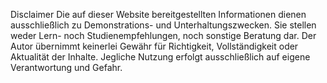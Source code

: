 Disclaimer
Die auf dieser Website bereitgestellten Informationen dienen ausschließlich zu Demonstrations- und Unterhaltungszwecken. Sie stellen weder Lern- noch Studienempfehlungen, noch sonstige Beratung dar. Der Autor übernimmt keinerlei Gewähr für Richtigkeit, Vollständigkeit oder Aktualität der Inhalte. Jegliche Nutzung erfolgt ausschließlich auf eigene Verantwortung und Gefahr.
